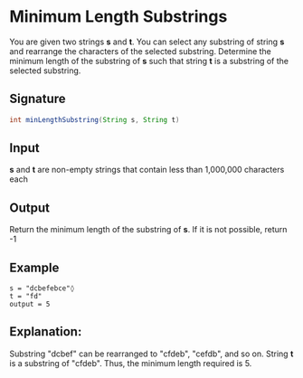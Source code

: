 # Minimum Length Substrings

You are given two strings **s** and **t**. You can select any substring of string **s** and rearrange the characters of the selected substring. Determine the minimum length of the substring of **s** such that string **t** is a substring of the selected substring.

## Signature
```java
int minLengthSubstring(String s, String t)
```

## Input
**s** and **t** are non-empty strings that contain less than 1,000,000 characters each

## Output
Return the minimum length of the substring of **s**. If it is not possible, return -1
## Example
```
s = "dcbefebce"◊
t = "fd"
output = 5
```

## Explanation:
Substring "dcbef" can be rearranged to "cfdeb", "cefdb", and so on. String **t** is a substring of "cfdeb". Thus, the minimum length required is 5.